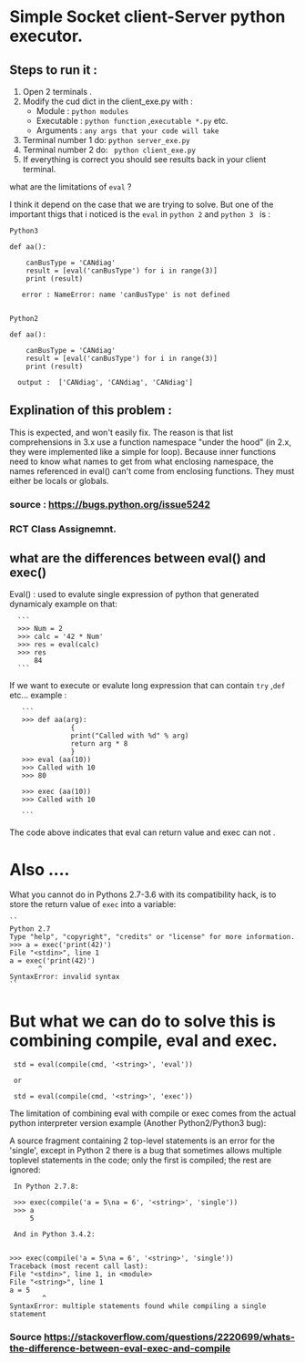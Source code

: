# Simple Socket client-Server python executor.

## Steps to run it :
  
1. Open 2 terminals .
2. Modify the cud dict in the client_exe.py with :
    - Module     : ```python modules ```  
    - Executable : ```python function``` ,```executable *.py``` etc.
    - Arguments  : ```any args that your code will take ```
3. Terminal number 1 do:  ``` python server_exe.py ```
4. Terminal number 2 do: ```  python client_exe.py ```
5. If everything is correct you should see results back in your client terminal.


what are the limitations of `eval` ?

I think it depend on the case that we are trying to solve. But one of the important thigs that i noticed is the ```eval``` in ``` python 2 ``` and ```python 3 ``` is : 
```
Python3

def aa():

    canBusType = 'CANdiag'
    result = [eval('canBusType') for i in range(3)]
    print (result)
    
   error : NameError: name 'canBusType' is not defined


Python2

def aa():

    canBusType = 'CANdiag'
    result = [eval('canBusType') for i in range(3)]
    print (result)
    
  output :  ['CANdiag', 'CANdiag', 'CANdiag']

```

## Explination of this problem :
This is expected, and won't easily fix.  The reason is that list
comprehensions in 3.x use a function namespace "under the hood" (in 2.x,
they were implemented like a simple for loop). Because inner functions
need to know what names to get from what enclosing namespace, the names
referenced in eval() can't come from enclosing functions. They must
either be locals or globals.

### source : https://bugs.python.org/issue5242


### RCT Class Assignemnt.
## what are the differences between eval() and exec()

Eval() : used to evalute single expression of python that generated dynamicaly example on that:

      ```
      >>> Num = 2
      >>> calc = '42 * Num'
      >>> res = eval(calc)
      >>> res
          84 
      ```     
          
If we want to execute or evalute long expression that can contain ``` try ``` ,``` def ``` etc... example :

       ```
       >>> def aa(arg):
                   {
                   print("Called with %d" % arg)
                   return arg * 8
                   }         
       >>> eval (aa(10))
       >>> Called with 10 
       >>> 80
      
       >>> exec (aa(10))
       >>> Called with 10 
       
       ```
  The code above indicates that eval can return value and exec can not .
  
  # Also ....
  
  What you cannot do in Pythons 2.7-3.6 with its compatibility hack, is to store the return value of ``exec`` into a variable:
  
    ``
    Python 2.7
    Type "help", "copyright", "credits" or "license" for more information.
    >>> a = exec('print(42)')
    File "<stdin>", line 1
    a = exec('print(42)')
           ^
    SyntaxError: invalid syntax
    ``
  # But what we can do to solve this is combining compile, eval and exec.
  
     
     std = eval(compile(cmd, '<string>', 'eval')) 
     
     or 
 
     std = eval(compile(cmd, '<string>', 'exec')) 
     
 
   The limitation of combining eval with compile or exec comes from the actual python interpreter version example
   (Another Python2/Python3 bug):

   A source fragment containing 2 top-level statements is an error for the 'single', except in Python 2 there is a bug that sometimes      allows multiple toplevel statements in the code; only the first is compiled; the rest are ignored:
     
 
   
     In Python 2.7.8:

     >>> exec(compile('a = 5\na = 6', '<string>', 'single'))
     >>> a
         5
   
     And in Python 3.4.2:
    

    >>> exec(compile('a = 5\na = 6', '<string>', 'single'))
    Traceback (most recent call last):
    File "<stdin>", line 1, in <module>
    File "<string>", line 1
    a = 5
            ^
    SyntaxError: multiple statements found while compiling a single statement
 
### Source  https://stackoverflow.com/questions/2220699/whats-the-difference-between-eval-exec-and-compile
    
